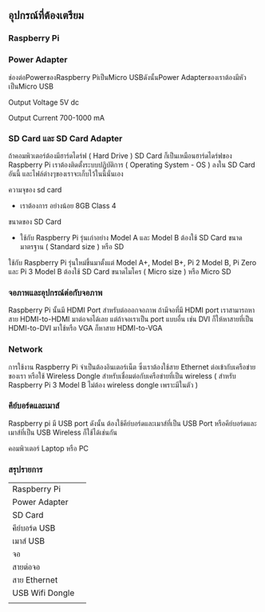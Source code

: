 ## อุปกรณ์ที่ต้องเตรียม

### Raspberry Pi

### Power Adapter

ช่องต่อPowerของRaspberry Piเป็นMicro USBดังนั้นPower Adapterของเราต้องมีหัวเป็นMicro USB

Output Voltage 5V dc

Output Current 700-1000 mA

### SD Card และ SD Card Adapter

ถ้าคอมพิวเตอร์ต้องมีฮาร์ดไดร์ฟ \( Hard Drive \) SD Card ก็เป็นเหมือนฮาร์ดไดร์ฟของ Raspberry Pi เราต้องติดตั้งระบบปฏิบัติการ \( Operating System - OS \) ลงใน SD Card อันนี้ และไฟล์ต่างๆของเราจะเก็บไว้ในนี้นั่นเอง

ความจุของ sd card

* เราต้องการ อย่างน้อย 8GB Class 4

ขนาดของ SD Card

* ใช้กับ Raspberry Pi รุ่นเก่าอย่าง Model A และ Model B ต้องใช้ SD Card ขนาดมาตรฐาน \( Standard size \) หรือ SD

ใช้กับ Raspberry Pi รุ่นใหม่ขึ้นมาตั้งแต่ Model A+, Model B+, Pi 2 Model B, Pi Zero และ Pi 3 Model B ต้องใช้ SD Card ขนาดไมโคร \( Micro size \) หรือ Micro SD

### จอภาพและอุปกรณ์ต่อกับจอภาพ

Raspberry Pi นั้นมี HDMI Port สำหรับต่อออกจอภาพ ถ้ามีจอที่มี HDMI port เราสามารถหาสาย HDMI-to-HDMI มาต่อจอได้เลย แต่ถ้าจอเราเป็น port แบบอื่น เช่น DVI ก็ให้หาสายที่เป็น HDMI-to-DVI มาใช้หรือ VGA ก็หาสาย HDMI-to-VGA

### Network

การใช้งาน Raspberry Pi จำเป็นต้องอินเตอร์เน็ต ซึ่งเราต้องใช้สาย Ethernet ต่อเข้ากับเครือข่ายของเรา หรือใช้ Wireless Dongle สำหรับเชื่อมต่อกับเครือข่ายที่เป็น wireless \( สำหรับ Raspberry Pi 3 Model B ไม่ต้อง wireless dongle เพราะมีในตัว \)

### คีย์บอร์ดและเมาส์

Raspberry pi มี USB port ดังนั้น ต้องใช้คีย์บอร์ดและเมาส์ที่เป็น USB Port หรือคีย์บอร์ดและเมาส์ที่เป็น USB Wireless ก็ใช้ได้เช่นกัน

คอมพิวเตอร์ Laptop หรือ PC

### สรุปรายการ

|  |  |
| :--- | :--- |
| Raspberry Pi |  |
| Power Adapter |  |
| SD Card |  |
| คีย์บอร์ด USB |  |
| เมาส์ USB |  |
| จอ |  |
| สายต่อจอ |  |
| สาย Ethernet |  |
| USB Wifi Dongle |  |
|  |  |



